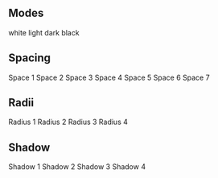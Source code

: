 <script>
  import { Box, Stack } from "../src/components/index.js";
  import PageHeader from "./components/PageHeader.svelte";
</script>

<PageHeader title="Box" desc="A fundemental structural component, which comes in four modes." />

<Stack>

## Modes

  <Stack>
    <Box mode="white">white</Box>
    <Box mode="light">light</Box>
    <Box mode="dark">dark</Box>
    <Box mode="black">black</Box>
  </Stack>

## Spacing

  <Stack>
    <Box mode="light" space="1">Space 1</Box>
    <Box mode="light" space="2">Space 2</Box>
    <Box mode="light" space="3">Space 3</Box>
    <Box mode="light" space="4">Space 4</Box>
    <Box mode="light" space="5">Space 5</Box>
    <Box mode="light" space="6">Space 6</Box>
    <Box mode="light" space="7">Space 7</Box>
  </Stack>

## Radii

  <Stack>
    <Box mode="light" radius="1">Radius 1</Box>
    <Box mode="light" radius="2">Radius 2</Box>
    <Box mode="light" radius="3">Radius 3</Box>
    <Box mode="light" radius="4">Radius 4</Box>
  </Stack>

## Shadow

  <Stack>
    <Box background="white" shadow="1">Shadow 1</Box>
    <Box background="white" shadow="2">Shadow 2</Box>
    <Box background="white" shadow="3">Shadow 3</Box>
    <Box background="white" shadow="4">Shadow 4</Box>
  </Stack>
</Stack>
